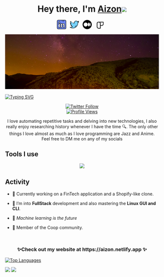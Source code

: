 <div align="center">
  <h1>Hey there, I'm <a href="https://aizon.netlify.app">Aizon</a><img src="https://media.giphy.com/media/hvRJCLFzcasrR4ia7z/giphy.gif" width="25px"></h1>
</div>

<p align='center'>
  <a href="https://www.linkedin.com/in/onotieose-izormen/"><img height="30" src="https://raw.githubusercontent.com/8bithemant/8bithemant/master/linkedin.png?raw=true"></a>&nbsp;&nbsp;
  <a href="https://twitter.com/HippyDreaded"><img height="30" src="https://raw.githubusercontent.com/8bithemant/8bithemant/master/twitter.png?raw=true"></a>&nbsp;&nbsp;
  <a href="https://medium.com/@onotaizee"><img height="30" src="https://github.com/DreadedHippy/DreadedHippy/blob/main/Files/medum%20logo.png"></a>&nbsp;&nbsp;
  <a href="https://usepayday.me/aizon"><img height="30" src="https://github.com/DreadedHippy/DreadedHippy/blob/main/Files/payday-logo.png?raw=true"></a>&nbsp;&nbsp;
</p>


<p align="center">
  <img src="https://github.com/DreadedHippy/DreadedHippy/blob/main/Files/Screenshot%20from%202022-06-27%2009-35-55.png" title="Backdrop">
</p>


[![Typing SVG](https://readme-typing-svg.demolab.com?font=Source+Code+Pro&weight=600&size=30&pause=1000&color=C86D16&center=true&vCenter=true&width=1000&lines=Full-stack+Web+Developer;A.I.+and+Cyber-security+Enthusiast;Mobile+App+Developer)](https://git.io/typing-svg)

<p align="center">
  <a href="https://twitter.com/HippyDreaded"><img alt="Twitter Follow" src="https://img.shields.io/twitter/follow/HippyDreaded?style=for-the-badge&color=ff9548&labelColor=black&logo=twitter&label=@HippyDreaded"></a>
  <br>
  <a href="https://komarev.com/ghpvc/?username=DreadedHippy&color=ff9548&style=for-the-badge"><img alt="Profile Views" src="https://komarev.com/ghpvc/?username=DreadedHippy&color=ff9548&style=for-the-badge"></a>
</p>

<p align="center">
  I love automating repetitive tasks and delving into new technologies, I also really enjoy researching history whenever I have the time 🔍. The only other things I love almost as much as I love programming are Jazz and Anime. Feel free to DM me on any of my socials
</p>
<h2>Tools I use</h2>
<p align="center">
 <a href="https://skillicons.dev">
   <img src="https://skillicons.dev/icons?i=angular,flutter,sass,mongodb,js,nodejs,graphql,express,ts,vscode,git,nuxtjs,redis,reactivex,docker&perline=7" />
 </a>
</p>   

## Activity
- 🔭 Currently working on a FinTech application and a Shopify-like clone. </p>
- 🌱 I’m into **FullStack** development and also mastering the **Linux GUI and CLI**.</p>
- 🤖 *Machine learning is the future*</p>
- 🥚 Member of the Coop community.</p>

<br>

<h3 align="center">✨Check out my website at https://aizon.netlify.app ✨</h3>

[![Top Languages](https://github-readme-stats.vercel.app/api/top-langs/?username=DreadedHippy&theme=vision-friendly-dark&layout=compact&langs_count=10)](https://github.com/anuraghazra/github-readme-stats)

<img src="https://github-readme-stats.vercel.app/api?username=DreadedHippy&theme=vision-friendly-dark&show_icons=true&icon_color=4de6d9&count_private=true&bg_color=70,000000,191919,bd7235,191919,000000,000000"/>
<img src="https://github-readme-streak-stats.herokuapp.com?user=DreadedHippy&theme=vision-friendly-dark&hide_border=true&date_format=M%20j%5B%2C%20Y%5D&title_color=ff9548&bg_color=70,000000,191919,bd7235,191919,000000,000000"/>
